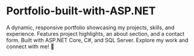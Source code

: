 # Portfolio-built-with-ASP.NET
A dynamic, responsive portfolio showcasing my projects, skills, and experience. Features project highlights, an about section, and a contact form. Built with ASP.NET Core, C#, and SQL Server. Explore my work and connect with me! 🚀
